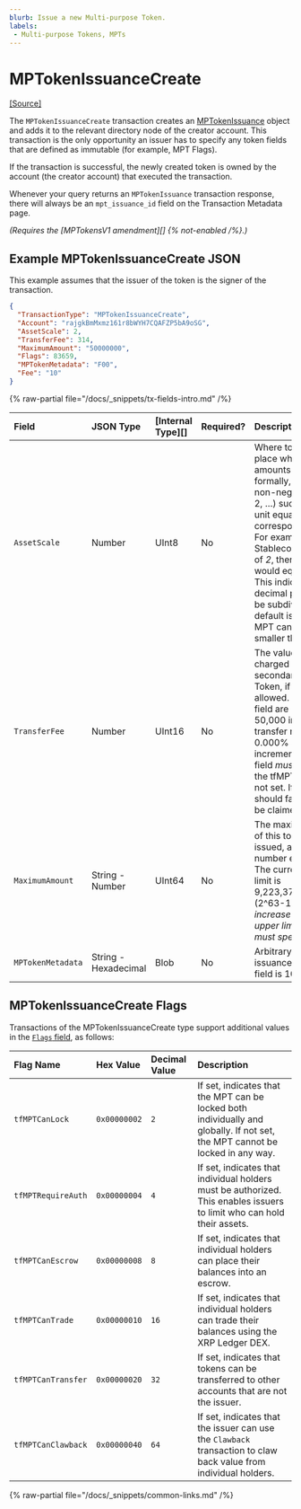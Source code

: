 ```yaml
---
blurb: Issue a new Multi-purpose Token.
labels:
 - Multi-purpose Tokens, MPTs
---
```


# MPTokenIssuanceCreate
[[Source]](https://github.com/XRPLF/rippled/blob/master/src/xrpld/app/tx/detail/MPTokenIssuanceCreate.cpp "Source")

The `MPTokenIssuanceCreate` transaction creates an [MPTokenIssuance](../../ledger-data/ledger-entry-types/mptokenissuance.md) object and adds it to the relevant directory node of the creator account. This transaction is the only opportunity an issuer has to specify any token fields that are defined as immutable (for example, MPT Flags).

If the transaction is successful, the newly created token is owned by the account (the creator account) that executed the transaction.

Whenever your query returns an `MPTokenIssuance` transaction response, there will always be an `mpt_issuance_id` field on the Transaction Metadata page.

_(Requires the [MPTokensV1 amendment][] {% not-enabled /%}.)_

## Example MPTokenIssuanceCreate JSON

This example assumes that the issuer of the token is the signer of the transaction.

```json
{
  "TransactionType": "MPTokenIssuanceCreate",
  "Account": "rajgkBmMxmz161r8bWYH7CQAFZP5bA9oSG",
  "AssetScale": 2,
  "TransferFee": 314,
  "MaximumAmount": "50000000",
  "Flags": 83659,
  "MPTokenMetadata": "F00",
  "Fee": "10"
}
```

{% raw-partial file="/docs/_snippets/tx-fields-intro.md" /%}

| Field             | JSON Type            | [Internal Type][] | Required? | Description |
|:------------------|:---------------------|:------------------|:----------|:------------|
| `AssetScale`      | Number               | UInt8             | No        | Where to put the decimal place when displaying amounts of this MPT. More formally, the asset scale is a non-negative integer (0, 1, 2, …) such that one standard unit equals 10^(-scale) of a corresponding fractional unit. For example, if a US Dollar Stablecoin has an asset scale of _2_, then 1 unit of that MPT would equal 0.01 US Dollars. This indicates to how many decimal places the MPT can be subdivided. If omitted, the default is 0, meaning that the MPT cannot be divided into smaller than 1 unit. |
| `TransferFee`     | Number               | UInt16            | No        | The value specifies the fee to charged by the issuer for secondary sales of the Token, if such sales are allowed. Valid values for this field are between 0 and 50,000 inclusive, allowing transfer rates of between 0.000% and 50.000% in increments of 0.001. The field _must not_ be present if the tfMPTCanTransfer flag is not set. If it is, the transaction should fail and a fee should be claimed. |
| `MaximumAmount`   | String - Number      | UInt64            | No        | The maximum asset amount of this token that can ever be issued, as a base-10 number encoded as a string. The current default maximum limit is 9,223,372,036,854,775,807 (2^63-1). _This limit may increase in the future. If an upper limit is required, you must specify this field._ |
| `MPTokenMetadata` | String - Hexadecimal | Blob              | No        | Arbitrary metadata about this issuance. The limit for this field is 1024 bytes. |

## MPTokenIssuanceCreate Flags

Transactions of the MPTokenIssuanceCreate type support additional values in the [`Flags` field](../common-fields.md#flags-field), as follows:

| Flag Name          | Hex Value    | Decimal Value | Description                   |
|:-------------------|:-------------|:--------------|:------------------------------|
| `tfMPTCanLock`     | `0x00000002` | `2`           | If set, indicates that the MPT can be locked both individually and globally. If not set, the MPT cannot be locked in any way. |
| `tfMPTRequireAuth` | `0x00000004` | `4`           | If set, indicates that individual holders must be authorized. This enables issuers to limit who can hold their assets. |
| `tfMPTCanEscrow`   | `0x00000008` | `8`           | If set, indicates that individual holders can place their balances into an escrow. |
| `tfMPTCanTrade`    | `0x00000010` | `16`          | If set, indicates that individual holders can trade their balances using the XRP Ledger DEX. |
| `tfMPTCanTransfer` | `0x00000020` | `32`          | If set, indicates that tokens can be transferred to other accounts that are not the issuer. |
| `tfMPTCanClawback` | `0x00000040` | `64`          | If set, indicates that the issuer can use the `Clawback` transaction to claw back value from individual holders. |

{% raw-partial file="/docs/_snippets/common-links.md" /%}
